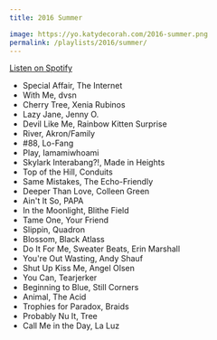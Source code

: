 ```yaml
---
title: 2016 Summer

image: https://yo.katydecorah.com/2016-summer.png
permalink: /playlists/2016/summer/
---
```


[Listen on Spotify](https://open.spotify.com/user/katydecorah/playlist/227BeicnVOuWLRQwQTGxHa)

- Special Affair, The Internet
- With Me, dvsn
- Cherry Tree, Xenia Rubinos
- Lazy Jane, Jenny O.
- Devil Like Me, Rainbow Kitten Surprise
- River, Akron/Family
- #88, Lo-Fang
- Play, Iamamiwhoami
- Skylark Interabang?!, Made in Heights
- Top of the Hill, Conduits
- Same Mistakes, The Echo-Friendly
- Deeper Than Love, Colleen Green
- Ain't It So, PAPA
- In the Moonlight, Blithe Field
- Tame One, Your Friend
- Slippin, Quadron
- Blossom, Black Atlass
- Do It For Me, Sweater Beats, Erin Marshall
- You're Out Wasting, Andy Shauf
- Shut Up Kiss Me, Angel Olsen
- You Can, Tearjerker
- Beginning to Blue, Still Corners
- Animal, The Acid
- Trophies for Paradox, Braids
- Probably Nu It, Tree
- Call Me in the Day, La Luz
